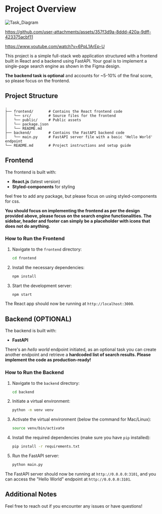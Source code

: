 # Project Overview

![Task_Diagram](https://github.com/user-attachments/assets/ca22ddf2-6900-4587-a71f-c43213b41601)



https://github.com/user-attachments/assets/357f3d9a-8ddd-420a-9dff-423375acbf11




https://www.youtube.com/watch?v=6PpL1ArEp-U

This project is a simple full-stack web application structured with a frontend built in React and a backend using FastAPI.
Your goal is to implement a single-page search engine as shown in the Figma design.

**The backend task is optional** and accounts for ~5-10% of the final score, so please focus on the frontend.

## Project Structure

```
.
├── frontend/       # Contains the React frontend code
│   └── src/        # Source files for the frontend
│   └── public/     # Public assets
│   └── package.json
│   └── README.md
├── backend/        # Contains the FastAPI backend code
│   └── main.py     # FastAPI server file with a basic 'Hello World' endpoint
└── README.md       # Project instructions and setup guide
```

## Frontend

The frontend is built with:
- **React.js** (latest version)
- **Styled-components** for styling

feel free to add any package, but please focus on using styled-components for css.

**You should focus on implementing the frontend as per the design provided above, please focus on the search engine 
functionalities. The sidebar, header and footer can simply be a placeholder with icons that does not do anything.**

### How to Run the Frontend

1. Navigate to the `frontend` directory:
   ```bash
   cd frontend
   ```

2. Install the necessary dependencies:
   ```bash
   npm install
   ```

3. Start the development server:
   ```bash
   npm start
   ```

The React app should now be running at `http://localhost:3000`.

## Backend (OPTIONAL)

The backend is built with:
- **FastAPI**


There's an *hello world* endpoint initiated, as an optional task you can create another
endpoint and retrieve a **hardcoded list of search results. Please implement the code as production-ready!**

### How to Run the Backend

1. Navigate to the `backend` directory:
   ```bash
   cd backend
   ```

2. Initiate a virtual environment:
   ```bash
   python -m venv venv
   ```
   
3. Activate the virtual environment (below the command for Mac/Linux):
   ```bash
   source venv/bin/activate
   ```
   
4. Install the required dependencies (make sure you have `pip` installed):
   ```bash
   pip install -r requirements.txt
   ```

5. Run the FastAPI server:
   ```bash
   python main.py
   ```

The FastAPI server should now be running at `http://0.0.0.0:3101`, and you can access the "Hello World" endpoint at `http://0.0.0.0:3101`.

## Additional Notes

Feel free to reach out if you encounter any issues or have questions!
